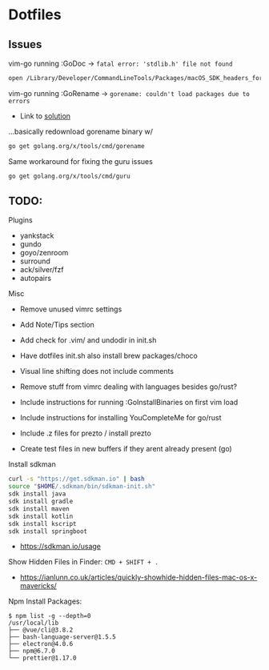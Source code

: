 # Dotfiles

## Issues

vim-go running :GoDoc -> `fatal error: 'stdlib.h' file not found`

```bash
open /Library/Developer/CommandLineTools/Packages/macOS_SDK_headers_for_macOS_10.14.pkg
```

vim-go running :GoRename -> `gorename: couldn't load packages due to errors`

- Link to [solution](https://github.com/redefiance/atom-go-rename/issues/5)

...basically redownload gorename binary w/ 

```bash
go get golang.org/x/tools/cmd/gorename
```

Same workaround for fixing the guru issues

```bash
go get golang.org/x/tools/cmd/guru
```

## TODO:

Plugins

- yankstack
- gundo
- goyo/zenroom
- surround
- ack/silver/fzf
- autopairs

Misc

- Remove unused vimrc settings
- Add Note/Tips section
- Add check for .vim/ and undodir in init.sh
- Have dotfiles init.sh also install brew packages/choco
- Visual line shifting does not include comments
- Remove stuff from vimrc dealing with languages besides go/rust?
- Include instructions for running :GoInstallBinaries on first vim load
- Include instructions for installing YouCompleteMe for go/rust
- Include .z files for prezto / install prezto

- Create test files in new buffers if they arent already present (go)

Install sdkman

```bash
curl -s "https://get.sdkman.io" | bash
source "$HOME/.sdkman/bin/sdkman-init.sh"
sdk install java
sdk install gradle
sdk install maven
sdk install kotlin
sdk install kscript
sdk install springboot
```

- https://sdkman.io/usage


Show Hidden Files in Finder: `CMD + SHIFT + .`

- https://ianlunn.co.uk/articles/quickly-showhide-hidden-files-mac-os-x-mavericks/

Npm Install Packages:

```
$ npm list -g --depth=0
/usr/local/lib
├── @vue/cli@3.8.2
├── bash-language-server@1.5.5
├── electron@4.0.6
├── npm@6.7.0
└── prettier@1.17.0
```

